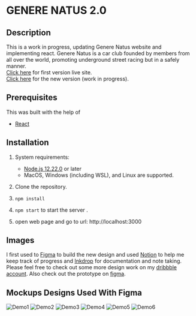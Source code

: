 # GENERE NATUS 2.0

## Description
This is a work in progress, updating Genere Natus website and implementing react. 
Genere Natus is a car club founded by members from all over the world, promoting underground street racing but in a safely manner. 
<br />
[Click here](https://genere-natus.vercel.app/) for first version live site.
<br />
[Click here](https://generenatus2-0.vercel.app/) for the new version (work in progress).

## Prerequisites
This was built with the help of 
  * [React](https://reactjs.org/docs/getting-started.html)

## Installation
  1. System requirements:
      * [Node.js 12.22.0](https://nodejs.org/en/download/) or later
      * MacOS, Windows (including WSL), and Linux are supported.
  
  2. Clone the repository.
  3. ``npm install`` 
  4. ``npm start`` to start the server .
  5. open web page and go to url: http://localhost:3000

## Images
I first used to [Figma](https://www.figma.com/) to build the new design and used [Notion](https://www.notion.so/) to help me keep track of progress and [Inkdrop](https://www.inkdrop.app/) for documentation and note taking. Please feel free to check out some more design work on my [dribbble account](https://dribbble.com/AlexisQuintuna). Also check out the prototype on [figma](https://www.figma.com/file/3UTqVlphZvnZ1bPw9qTrfy/Genere-Natus?node-id=0%3A1).

  ## Mockups Designs Used With Figma

![Demo1](https://user-images.githubusercontent.com/73076646/176916980-cb633278-3728-4aaf-92fb-b2edb5f71375.jpg)
![Demo2](https://user-images.githubusercontent.com/73076646/176917006-68ca9396-16ba-490c-b956-118860c1a7ec.jpg)
![Demo3](https://user-images.githubusercontent.com/73076646/176917009-bd5af4a8-6b2a-4155-be6d-a9577e8a72d9.jpg)
![Demo4](https://user-images.githubusercontent.com/73076646/176917011-519379bd-1c53-4437-9cd0-267a4cae7318.jpg)
![Demo5](https://user-images.githubusercontent.com/73076646/176917013-5c8a3f06-73e5-4a90-abbb-085ec446d8fb.jpg)
![Demo6](https://user-images.githubusercontent.com/73076646/176917014-f570818e-32ec-4954-9207-97eb1ef875e6.jpg)
